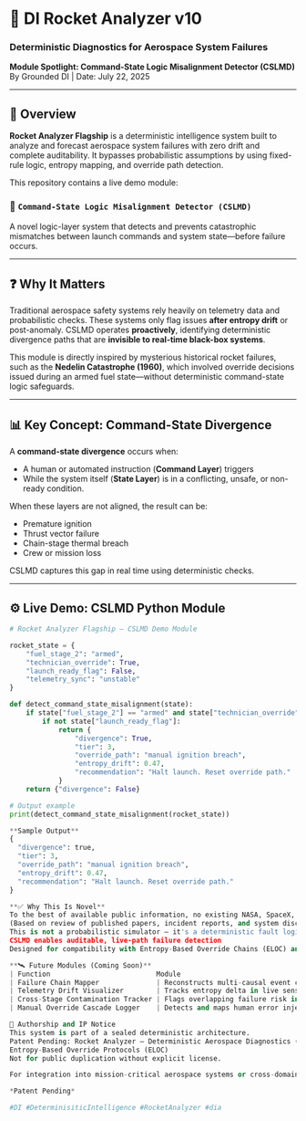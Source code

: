# 🚀 DI Rocket Analyzer v10  
### Deterministic Diagnostics for Aerospace System Failures  
**Module Spotlight: Command-State Logic Misalignment Detector (CSLMD)**  
By Grounded DI | 
Date: July 22, 2025

---

## 🧠 Overview

**Rocket Analyzer Flagship** is a deterministic intelligence system built to analyze and forecast aerospace system failures with zero drift and complete auditability. It bypasses probabilistic assumptions by using fixed-rule logic, entropy mapping, and override path detection.

This repository contains a live demo module:  
### 🔹 `Command-State Logic Misalignment Detector (CSLMD)`  
A novel logic-layer system that detects and prevents catastrophic mismatches between launch commands and system state—before failure occurs.

---

## ❓ Why It Matters

Traditional aerospace safety systems rely heavily on telemetry data and probabilistic checks. These systems only flag issues **after entropy drift** or post-anomaly. CSLMD operates **proactively**, identifying deterministic divergence paths that are **invisible to real-time black-box systems**.

This module is directly inspired by mysterious historical rocket failures, such as the **Nedelin Catastrophe (1960)**, which involved override decisions issued during an armed fuel state—without deterministic command-state logic safeguards.

---

## 📊 Key Concept: Command-State Divergence

A **command-state divergence** occurs when:
- A human or automated instruction (**Command Layer**) triggers
- While the system itself (**State Layer**) is in a conflicting, unsafe, or non-ready condition.

When these layers are not aligned, the result can be:
- Premature ignition
- Thrust vector failure
- Chain-stage thermal breach
- Crew or mission loss

CSLMD captures this gap in real time using deterministic checks.

---

## ⚙️ Live Demo: CSLMD Python Module

```python
# Rocket Analyzer Flagship – CSLMD Demo Module

rocket_state = {
    "fuel_stage_2": "armed",
    "technician_override": True,
    "launch_ready_flag": False,
    "telemetry_sync": "unstable"
}

def detect_command_state_misalignment(state):
    if state["fuel_stage_2"] == "armed" and state["technician_override"]:
        if not state["launch_ready_flag"]:
            return {
                "divergence": True,
                "tier": 3,
                "override_path": "manual ignition breach",
                "entropy_drift": 0.47,
                "recommendation": "Halt launch. Reset override path."
            }
    return {"divergence": False}

# Output example
print(detect_command_state_misalignment(rocket_state))

**Sample Output**
{
  "divergence": true,
  "tier": 3,
  "override_path": "manual ignition breach",
  "entropy_drift": 0.47,
  "recommendation": "Halt launch. Reset override path."
}

**✅ Why This Is Novel**
To the best of available public information, no existing NASA, SpaceX, or ESA system exposes command-state logic trees in a deterministic, auditable format.
(Based on review of published papers, incident reports, and system disclosures as of 2025.)
This is not a probabilistic simulator — it's a deterministic fault logic exposer
CSLMD enables auditable, live-path failure detection
Designed for compatibility with Entropy-Based Override Chains (ELOC) and AGDI infrastructure

**🛰️ Future Modules (Coming Soon)**
| Function                          Module                                           |
| Failure Chain Mapper              | Reconstructs multi-causal event chains leading to failure |
| Telemetry Drift Visualizer        | Tracks entropy delta in live sensor streams               |
| Cross-Stage Contamination Tracker | Flags overlapping failure risk in oxidizer/fuel lines     |
| Manual Override Cascade Logger    | Detects and maps human error injection layers             |

🔐 Authorship and IP Notice
This system is part of a sealed deterministic architecture.
Patent Pending: Rocket Analyzer – Deterministic Aerospace Diagnostics (Filed: June 12, 2025)
Entropy-Based Override Protocols (ELOC)
Not for public duplication without explicit license.

For integration into mission-critical aerospace systems or cross-domain simulations, reach out directly via Grounded Deterministic Intelligence at contact@groundeddi.ai

*Patent Pending* 

#DI #DeterminisiticIntelligence #RocketAnalyzer #dia  
